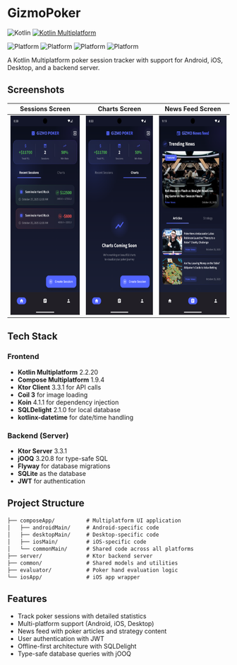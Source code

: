 <h1>GizmoPoker</h1>

![Kotlin](https://img.shields.io/badge/Kotlin-2.0.0-orange)
[![Kotlin Multiplatform](https://img.shields.io/badge/Kotlin-Multiplatform-blue)](https://kotlinlang.org/docs/reference/multiplatform.html)

![Platform](https://img.shields.io/badge/Android-3aab58)
![Platform](https://img.shields.io/badge/Desktop-097cd5)
![Platform](https://img.shields.io/badge/IOS-d32408)
![Platform](https://img.shields.io/badge/WasmJS-f7e025)

A Kotlin Multiplatform poker session tracker with support for Android, iOS, Desktop, and a backend server.

## Screenshots

| Sessions Screen | Charts Screen | News Feed Screen |
|:---:|:---:|:---:|
| <img src="assets/sessions.png" height="450" alt="Sessions Screen" /> | <img src="assets/Charts.png" height="450" alt="Charts Screen" /> | <img src="assets/Feed.png" height="450" alt="News Feed Screen" /> |

## Tech Stack

### Frontend
- **Kotlin Multiplatform** 2.2.20
- **Compose Multiplatform** 1.9.4
- **Ktor Client** 3.3.1 for API calls
- **Coil 3** for image loading
- **Koin** 4.1.1 for dependency injection
- **SQLDelight** 2.1.0 for local database
- **kotlinx-datetime** for date/time handling

### Backend (Server)
- **Ktor Server** 3.3.1
- **jOOQ** 3.20.8 for type-safe SQL
- **Flyway** for database migrations
- **SQLite** as the database
- **JWT** for authentication

## Project Structure

```
├── composeApp/          # Multiplatform UI application
│   ├── androidMain/     # Android-specific code
│   ├── desktopMain/     # Desktop-specific code
│   ├── iosMain/         # iOS-specific code
│   └── commonMain/      # Shared code across all platforms
├── server/              # Ktor backend server
├── common/              # Shared models and utilities
├── evaluator/           # Poker hand evaluation logic
└── iosApp/              # iOS app wrapper
```

## Features

- Track poker sessions with detailed statistics
- Multi-platform support (Android, iOS, Desktop)
- News feed with poker articles and strategy content
- User authentication with JWT
- Offline-first architecture with SQLDelight
- Type-safe database queries with jOOQ

